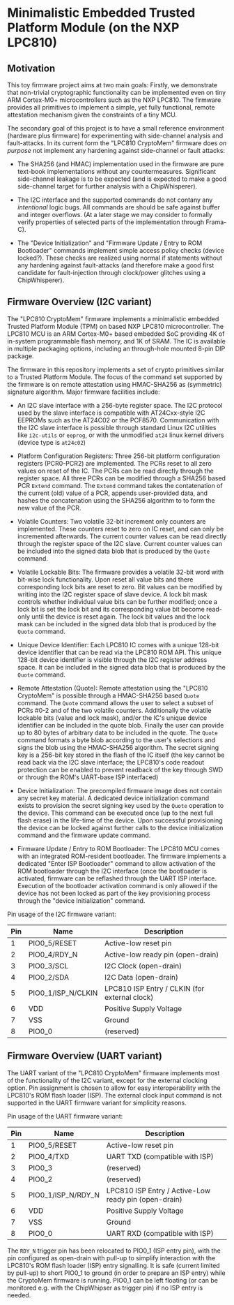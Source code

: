 # Minimalistic Embedded Trusted Platform Module (on the NXP LPC810)

## Motivation
This toy firmware project aims at two main goals: Firstly, we demonstrate that non-trivial cryptographic functionality can be implemented even on
tiny ARM Cortex-M0+ microcontrollers such as the NXP LPC810. The firmware provides all primitives to implement a simple, yet fully functional, remote
attestation mechanism given the constraints of a tiny MCU.

The secondary goal of this project is to have a small reference environment (hardware plus firmware) for experimenting with side-channel analysis and
fault-attacks. In its current form the "LPC810 CryptoMem" firmware does *on purpose* not implement any hardening against side-channel or fault attacks:

* The SHA256 (and HMAC) implementation used in the firmware are pure text-book implementations without any countermeasures. Significant side-channel leakage
  is to be expected (and is expected to make a good side-channel target for further analysis with a ChipWhisperer).

* The I2C interface and the supported commands do not contany any *intentional* logic bugs. All commands are should be safe against buffer and integer overflows.
  (At a later stage we may consider to formally verify properties of selected parts of the implementation through Frama-C).

* The "Device Initialization" and "Firmware Update / Entry to ROM Bootloader" commands implement simple access policy checks (device locked?). These checks
  are realized using normal if statements without any hardening against fault-attacks (and therefore make a good first candidate for fault-injection through
  clock/power glitches using a ChipWhisperer).

## Firmware Overview (I2C variant)
The "LPC810 CryptoMem" firmware implements a minimalistic embedded Trusted Platform Module (TPM) on based NXP LPC810 microcontroller. The LPC810 MCU is
an ARM Cortex-M0+ based embedded SoC providing 4K of in-system programmable flash memory, and 1K of SRAM. The IC is available in multiple packaging
options, including an through-hole mounted 8-pin DIP package.

The firmware in this repository implements a set of crypto primitives similar to a Trusted Platform Module. The focus of the command set supported by the
firmware is on remote attestation using HMAC-SHA256 as (symmetric) signature algorithm. Major firmware facilities include:

   * An I2C slave interface with a 256-byte register space. The I2C protocol used by the slave interface is compatible with AT24Cxx-style I2C EEPROMs
     such as the AT24C02 or the PCF8570. Communication with the I2C slave interface is possible through standard Linux I2C utilities like `i2c-utils` or `eeprog`,
     or with the unmodified `at24` linux kernel drivers (device type is `at24c02`)

   * Platform Configuration Registers: Three 256-bit platform configuration registers (PCR0-PCR2) are implemented. The PCRs reset to all zero values on reset of the IC. The PCRs
     can be read directly through the register space. All three PCRs can be modified through a SHA256 based PCR `Extend` command. The `Extend` command takes the contatenation
     of the current (old) value of a PCR, appends user-provided data, and hashes the concatenation using the SHA256 algorithm to to form the new value of the PCR.

   * Volatile Counters: Two volatile 32-bit increment only counters are implemented. These counters reset to zero on IC reset, and can only be incremented afterwards.
     The current counter values can be read directly through the register space of the I2C slave. Current counter values can be included into the signed data blob that
     is produced by the `Quote` command.

   * Volatile Lockable Bits: The firmware provides a volatile 32-bit word with bit-wise lock functionality. Upon reset all value bits and there corresponding lock bits are
     reset to zero. Bit values can be modified by writing into the I2C register space of slave device. A lock bit mask controls whether individual value bits can be further
     modified; once a lock bit is set the lock bit and its corresponding value bit become read-only until the device is reset again. The lock bit values and the lock mask can
     be included in the signed data blob that is produced by the `Quote` command.

   * Unique Device Identifier: Each LPC810 IC comes with a unique 128-bit device identifier that can be read via the LPC810 ROM API. This unique 128-bit device identifier is
     visible through the I2C register address space. It can be included in the signed data blob that is produced by the `Quote` command.

   * Remote Attestation (Quote): Remote attestation using the "LPC810 CryptoMem" is possible through a HMAC-SHA256 based `Quote` command. The `Quote` command allows the user
     to select a subset of PCRs #0-2 and of the two volatile counters. Additionally the volatile lockable bits (value and lock mask), and/or the IC's unique device identifier
     can be included in the quote blob. Finally the user can provide up to 80 bytes of arbitrary data to be included in the quote. The `Quote` command formats a byte blob
     according to the user's selections and signs the blob using the HMAC-SHA256 algorithm. The secret signing key is a 256-bit key stored in the flash of the IC itself (the
     key cannot be read back via the I2C slave interface; the LPC810's code readout protection can be enabled to prevent readback of the key through SWD or through the ROM's
     UART-base ISP interfaced)

   * Device Initialization: The precompiled firmware image does not contain any secret key material. A dedicated device initialization command exists to provision the secret
     signing key used by the `Quote` operation to the device. This command can be executed once (up to the next full flash erase) in the life-time of the device. Upon successful
     provisioning the device can be locked against further calls to the device initialization command and the firmware update command.

   * Firmware Update / Entry to ROM Bootloader: The LPC810 MCU comes with an integrated ROM-resident bootloader. The firmware implements a dedicated "Enter ISP Bootloader"
     command to allow activation of the ROM bootloader through the I2C interface (once the bootloader is activated, firmware can be reflashed through the UART ISP interface.
     Execution of the bootloader activation command is only allowed if the device has not been locked as part of the key provisioning process through the "device Initialization"
     command.

Pin usage of the I2C firmware variant:

| Pin | Name                | Description                                   |
|-----|---------------------|-----------------------------------------------|
|  1  | PIO0_5/RESET        | Active-low reset pin                          |
|  2  | PIO0_4/RDY_N        | Active-low ready pin (open-drain)             |
|  3  | PIO0_3/SCL          | I2C Clock (open-drain)                        |
|  4  | PIO0_2/SDA          | I2C Data  (open-drain)                        |
|  5  | PIO0_1/ISP_N/CLKIN  | LPC810 ISP Entry / CLKIN (for external clock) |
|  6  | VDD                 | Positive Supply Voltage                       |
|  7  | VSS                 | Ground                                        |
|  8  | PIO0_0              | (reserved)                                    |

## Firmware Overview (UART variant)
The UART variant of the "LPC810 CryptoMem" firmware implements most of the functionality of the I2C variant, except for the external clocking option. Pin
assignment is chosen to allow for easy interoperability with the LPC810's ROM flash loader (ISP). The external clock input command is not supported in the
UART firmware variant for simplicity reasons.

Pin usage of the UART firmware variant:

| Pin | Name                | Description                                          |
|-----|---------------------|------------------------------------------------------|
|  1  | PIO0_5/RESET        | Active-low reset pin                                 |
|  2  | PIO0_4/TXD          | UART TXD (compatible with ISP)                       |
|  3  | PIO0_3              | (reserved)                                           |
|  4  | PIO0_2              | (reserved)                                           |
|  5  | PIO0_1/ISP_N/RDY_N  | LPC810 ISP Entry / Active-Low ready pin (open-drain) |
|  6  | VDD                 | Positive Supply Voltage                              |
|  7  | VSS                 | Ground                                               |
|  8  | PIO0_0              | UART RXD (compatible with ISP)                       |

The `RDY_N` trigger pin has been relocated to PIO0_1 (ISP entry pin), with the pin configured as open-drain with pull-up to simplify interaction with the
LPC810's ROM flash loader (ISP) entry signalling. It is safe (current limited by pull-up) to short PIO0_1 to ground (in order to prepare an ISP entry) while
the CryptoMem firmware is running. PIO0_1 can be left floating (or can be monitored e.g. with the ChipWhipser as trigger pin) if no ISP entry is needed.

